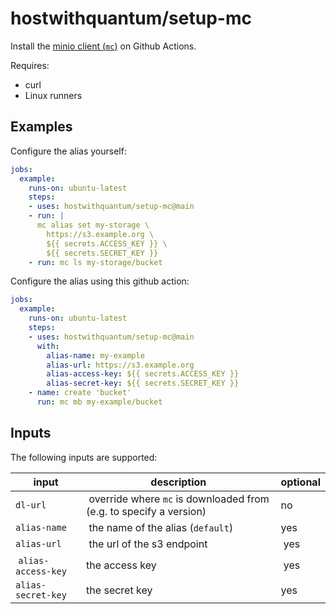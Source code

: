 # hostwithquantum/setup-mc

Install the [minio client (`mc`)](https://min.io/docs/minio/linux/reference/minio-mc.html) on Github Actions.

Requires:

- curl
- Linux runners

## Examples

Configure the alias yourself:

```yaml
jobs:
  example:
    runs-on: ubuntu-latest
    steps:
    - uses: hostwithquantum/setup-mc@main
    - run: |
      mc alias set my-storage \
        https://s3.example.org \
        ${{ secrets.ACCESS_KEY }} \
        ${{ secrets.SECRET_KEY }}
    - run: mc ls my-storage/bucket
```

Configure the alias using this github action:

```yaml
jobs:
  example:
    runs-on: ubuntu-latest
    steps:
    - uses: hostwithquantum/setup-mc@main
      with:
        alias-name: my-example
        alias-url: https://s3.example.org
        alias-access-key: ${{ secrets.ACCESS_KEY }}
        alias-secret-key: ${{ secrets.SECRET_KEY }}
    - name: create 'bucket'
      run: mc mb my-example/bucket
```

## Inputs

The following inputs are supported:

| input              | description             | optional |
|--------------------|-------------------------|----------|
| `dl-url`           | override where `mc` is downloaded from (e.g. to specify a version) | no |
| `alias-name`       | the name of the alias (`default`) | yes |
| `alias-url`        | the url of the s3 endpoint | yes |
| `alias-access-key` | the access key | yes |
| `alias-secret-key` | the secret key | yes |
